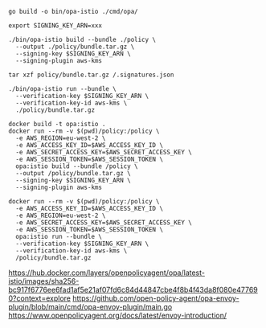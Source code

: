

```shell
go build -o bin/opa-istio ./cmd/opa/

export SIGNING_KEY_ARN=xxx 

./bin/opa-istio build --bundle ./policy \
  --output ./policy/bundle.tar.gz \
  --signing-key $SIGNING_KEY_ARN \
  --signing-plugin aws-kms
  
tar xzf policy/bundle.tar.gz /.signatures.json

./bin/opa-istio run --bundle \
  --verification-key $SIGNING_KEY_ARN \
  --verification-key-id aws-kms \
  ./policy/bundle.tar.gz
```

```shell
docker build -t opa:istio .
docker run --rm -v $(pwd)/policy:/policy \
  -e AWS_REGION=eu-west-2 \
  -e AWS_ACCESS_KEY_ID=$AWS_ACCESS_KEY_ID \
  -e AWS_SECRET_ACCESS_KEY=$AWS_SECRET_ACCESS_KEY \
  -e AWS_SESSION_TOKEN=$AWS_SESSION_TOKEN \
  opa:istio build --bundle /policy \
  --output /policy/bundle.tar.gz \
  --signing-key $SIGNING_KEY_ARN \
  --signing-plugin aws-kms
  
docker run --rm -v $(pwd)/policy:/policy \
  -e AWS_ACCESS_KEY_ID=$AWS_ACCESS_KEY_ID \
  -e AWS_REGION=eu-west-2 \
  -e AWS_SECRET_ACCESS_KEY=$AWS_SECRET_ACCESS_KEY \
  -e AWS_SESSION_TOKEN=$AWS_SESSION_TOKEN \
  opa:istio run --bundle \
  --verification-key $SIGNING_KEY_ARN \
  --verification-key-id aws-kms \
  /policy/bundle.tar.gz
```

https://hub.docker.com/layers/openpolicyagent/opa/latest-istio/images/sha256-bc917f6776ee6fad1af5e21af07fd6c84d44847cbe4f8b4f43da8f080e477690?context=explore
https://github.com/open-policy-agent/opa-envoy-plugin/blob/main/cmd/opa-envoy-plugin/main.go
https://www.openpolicyagent.org/docs/latest/envoy-introduction/
